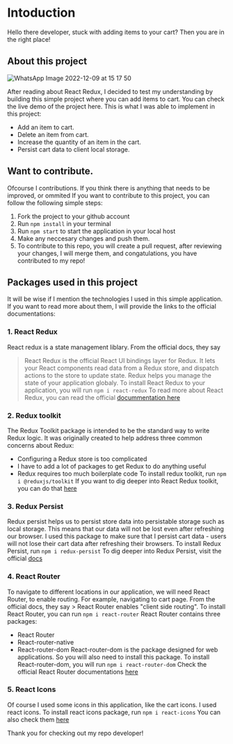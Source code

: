 # Intoduction

Hello there developer, stuck with adding items to your cart? Then you are in the right place!

## About this project
![WhatsApp Image 2022-12-09 at 15 17 50](https://user-images.githubusercontent.com/91586973/206700973-c12b8e94-2197-46fb-8ebf-99305e20b6dd.jpeg)


After reading about React Redux, I decided to test my understanding by building this simple project where you can add items to cart. You can check the live demo of the project here. This is what I was able to implement in this project:
  - Add an item to cart. 
  - Delete an item from cart.
  - Increase the quantity of an item in the cart.
  - Persist cart data to client local storage.
 
 ## Want to contribute.
 Ofcourse I contributions. If you think there is anything that needs to be improved, or ommited
 If you want to contribute to this project, you can follow the following simple steps:
  1. Fork the project to your github account
  2. Run `npm install` in your terminal
  3. Run `npm start` to start the application in your local host
  4. Make any neccesary changes and push them.
  5. To contribute to this repo, you will create a pull request, after reviewing your changes, I will merge them, and congatulations, you have contributed to my repo!
  
## Packages used in this project
It will be wise if I mention the technologies I used in this simple application. If you want to read more about them, I will provide the links to the official documentations:

  ### 1. React Redux
  React redux is a state management liblary. From the official docs, they say
  > React Redux is the official React UI bindings layer for Redux. It lets your React components read data from a Redux store, and dispatch actions to the store to update state.
Redux helps you manage the state of your application globaly. 
To install React Redux to your application, you will run `npm i react-redux`
To read more about React Redux, you can read the official [ docummentation here](https://react-redux.js.org/)

  ### 2. Redux toolkit
  The Redux Toolkit package is intended to be the standard way to write Redux logic. It was originally created to help address three common concerns about Redux:
  - Configuring a Redux store is too complicated
  - I have to add a lot of packages to get Redux to do anything useful
  - Redux requires too much boilerplate code
To install redux toolkit, run `npm i @reduxjs/toolkit`
If you want to dig deeper into React Redux toolkit, you can do that [here](https://redux-toolkit.js.org/introduction/getting-started)

  ### 3. Redux Persist
  Redux persist helps us to persist store data into persistable storage such as local storage. This means that our data will not be lost even after refreshing our browser. I used this package to make sure that I persist cart data - users will not lose their cart data after refreshing their browsers.
  To install Redux Persist, run `npm i redux-persist`
  To dig deeper into Redux Persist, visit the official [docs](https://www.npmjs.com/package/redux-persist)
  
  ### 4. React Router
  To navigate to different locations in our application, we will need React Router, to enable routing. For example, navigating to cart page. From the official docs, they say > React Router enables "client side routing". 
  To install React Router, you can run `npm i react-router`
  React Router contains three packages:
   - React Router
   - React-router-native
   - React-router-dom
  React-router-dom is the package designed for web applications. So you will also need to install this package.
  To install React-router-dom, you will run `npm i react-router-dom`
  Check the official React Router documentations [here](https://reactrouter.com/en/main/start/overview)
  ### 5. React Icons
  Of course I used some icons in this application, like the cart icons. I used react icons. 
  To install react icons package, run `npm i react-icons`
  You can also check them [here](https://react-icons.github.io/react-icons/)
  
 Thank you for checking out my repo developer!
  
  

